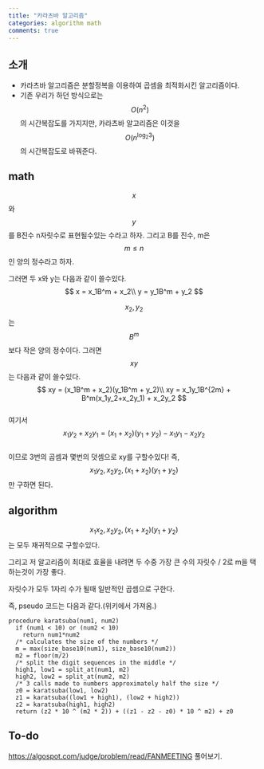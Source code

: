 ```yaml
---
title: "카라츠바 알고리즘"
categories: algorithm math
comments: true
---
```

## 소개
- 카라츠바 알고리즘은 분할정복을 이용하여 곱셈을 최적화시킨 알고리즘이다.
- 기존 우리가 하던 방식으로는 $$O(n^2)$$ 의 시간복잡도를 가지지만, 카라츠바 알고리즘은 이것을 $$O(n^{\log_{2}3})$$ 의 시간복잡도로 바꿔준다.

## math

$$x$$와 $$y$$를 B진수 n자릿수로 표현될수있는 수라고 하자. 그리고 B를 진수, m은 $$ m\le n$$인 양의 정수라고 하자.

그러면 두 x와 y는 다음과 같이 쓸수있다.  
$$
x = x_1B^m + x_2\\
y = y_1B^m + y_2
$$

$$x_2,y_2$$는 $$B^m$$보다 작은 양의 정수이다. 그러면 $$xy$$는 다음과 같이 쓸수있다.  
$$
xy = (x_1B^m + x_2)(y_1B^m + y_2)\\
xy = x_1y_1B^{2m} + B^m(x_1y_2+x_2y_1) + x_2y_2
$$  
여기서  
$$x_1y_2 + x_2y_1 = (x_1+x_2)(y_1+y_2) - x_1y_1 - x_2y_2$$  
이므로 3번의 곱셈과 몇번의 덧셈으로 xy를 구할수있다! 즉, $$x_1y_2,x_2y_2,(x_1+x_2)(y_1+y_2)$$ 만 구하면 된다.

## algorithm

$$x_1x_2, x_2y_2,(x_1+x_2)(y_1+y_2)$$는 모두 재귀적으로 구할수있다.

그리고 저 알고리즘이 최대로 효율을 내려면 두 수중 가장 큰 수의 자릿수 / 2로 m을 택하는것이 가장 좋다.

자릿수가 모두 1자리 수가 될때 일반적인 곱셈으로 구한다.

즉, pseudo 코드는 다음과 같다.(위키에서 가져옴.)

```
procedure karatsuba(num1, num2)
  if (num1 < 10) or (num2 < 10)
    return num1*num2
  /* calculates the size of the numbers */
  m = max(size_base10(num1), size_base10(num2))
  m2 = floor(m/2)
  /* split the digit sequences in the middle */
  high1, low1 = split_at(num1, m2)
  high2, low2 = split_at(num2, m2)
  /* 3 calls made to numbers approximately half the size */
  z0 = karatsuba(low1, low2)
  z1 = karatsuba((low1 + high1), (low2 + high2))
  z2 = karatsuba(high1, high2)
  return (z2 * 10 ^ (m2 * 2)) + ((z1 - z2 - z0) * 10 ^ m2) + z0

```

## To-do

https://algospot.com/judge/problem/read/FANMEETING 풀어보기.